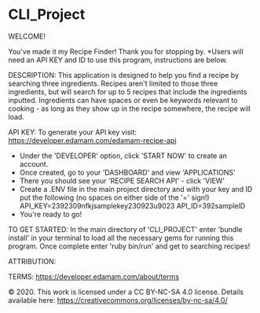 # CLI_Project
<script src="https://developer.edamam.com/attribution/badge.js"></script>
WELCOME! 

You've made it my Recipe Finder! Thank you for stopping by. 
*Users will need an API KEY and ID to use this program, instructions are below.


DESCRIPTION: This application is designed to help you find a recipe by searching three ingredients. Recipes aren't limited to those three ingredients, but will search for up to 5 recipes that include the ingredients inputted. Ingredients can have spaces or even be keywords relevant to cooking - as long as they show up in the recipe somewhere, the recipe will load.

API KEY: To generate your API key visit: https://developer.edamam.com/edamam-recipe-api 
- Under the 'DEVELOPER' option, click 'START NOW' to create an account.
- Once created, go to your 'DASHBOARD' and view 'APPLICATIONS'
- There you should see your 'RECIPE SEARCH API' - click 'VIEW'
- Create a .ENV file in the main project directory and with your key and ID put the following (no spaces on either side of the '=' sign!)
    API_KEY=2392309nfkjsamplekey230923u9023
    API_ID=392sampleID
- You're ready to go!

TO GET STARTED: In the main directory of 'CLI_PROJECT' enter 'bundle install' in your terminal to load all the necessary gems for running this program. Once complete enter 'ruby bin/run' and get to searching recipes! 

ATTRIBUTION: <div id="edamam-badge" data-color="badge"></div> 
TERMS: https://developer.edamam.com/about/terms


© 2020. This work is licensed under a CC BY-NC-SA 4.0 license. Details available here: https://creativecommons.org/licenses/by-nc-sa/4.0/

